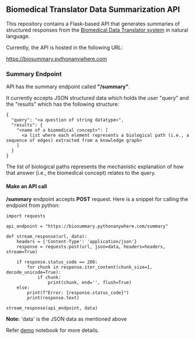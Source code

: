 ## Biomedical Translator Data Summarization API

This repository contains a Flask-based API that generates summaries of structured responses from the [Biomedical Data Translator system](https://ui.transltr.io/demo) in natural language.

Currently, the API is hosted in the following URL:

https://biosummary.pythonanywhere.com

### Summary Endpoint

API has the summary endpoint called **"/summary"**.

It currently accepts JSON structured data which holds the user "query" and the "results" which has the following structure:

```
{
  "query": "<a question of string datatype>",
  "results": {
    "<name of a biomedical concept>": [
      <a list where each element represents a biological path (i.e., a sequence of edges) extracted from a knowledge graph>
    ]
  }
}
```

The list of biological paths represents the mechanistic explanation of how that answer (i.e., the biomedical concept) relates to the query.

#### Make an API call

**/summary** endpoint accepts **POST** request. Here is a snippet for calling the endpoint from python:

```
import requests

api_endpoint = "https://biosummary.pythonanywhere.com/summary"

def stream_response(url, data):
    headers = {'Content-Type': 'application/json'}
    response = requests.post(url, json=data, headers=headers, stream=True)
    
    if response.status_code == 200:
        for chunk in response.iter_content(chunk_size=1, decode_unicode=True):
            if chunk:
                print(chunk, end='', flush=True)
    else:
        print(f"Error: {response.status_code}")
        print(response.text)

stream_response(api_endpoint, data)
```

**Note:** 'data' is the JSON data as mentioned above

Refer [demo](https://github.com/karthiksoman/ncats_llm_summarization/blob/main/demo.ipynb) notebook for more details.
